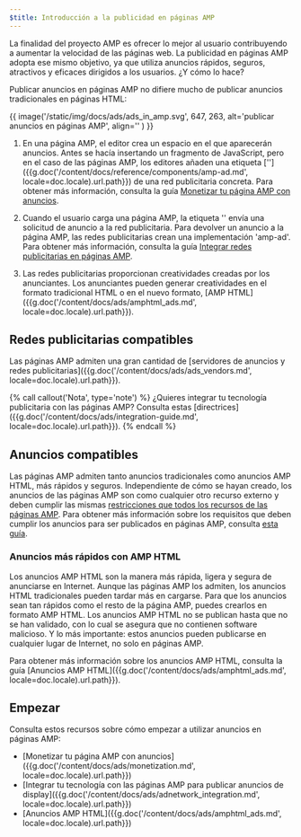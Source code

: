```yaml
---
$title: Introducción a la publicidad en páginas AMP
---
```


La finalidad del proyecto AMP es ofrecer lo mejor al usuario contribuyendo a aumentar la velocidad de las páginas web. La publicidad en páginas AMP adopta ese mismo objetivo, ya que utiliza anuncios rápidos, seguros, atractivos y eficaces dirigidos a los usuarios. ¿Y cómo lo hace?  

Publicar anuncios en páginas AMP no difiere mucho de publicar anuncios tradicionales en páginas HTML:

{{ image('/static/img/docs/ads/ads_in_amp.svg', 647, 263, alt='publicar anuncios en páginas AMP', align='' ) }}

1.  En una página AMP, el editor crea un espacio en el que aparecerán anuncios. Antes se hacía insertando un fragmento de JavaScript, pero en el caso de las páginas AMP, los editores añaden una etiqueta ['<amp-ad>']({{g.doc('/content/docs/reference/components/amp-ad.md', locale=doc.locale).url.path}}) de una red publicitaria concreta. Para obtener más información, consulta la guía [Monetizar tu página AMP con anuncios](/es/docs/ads/monetization.html).

2.  Cuando el usuario carga una página AMP, la etiqueta '<amp-ad>' envía una solicitud de anuncio a la red publicitaria. Para devolver un anuncio a la página AMP, las redes publicitarias crean una implementación 'amp-ad'. Para obtener más información, consulta la guía [Integrar redes publicitarias en páginas AMP](https://github.com/ampproject/amphtml/blob/master/ads/README.md).

3.  Las redes publicitarias proporcionan creatividades creadas por los anunciantes. Los anunciantes pueden generar creatividades en el formato tradicional HTML o en el nuevo formato, [AMP HTML]({{g.doc('/content/docs/ads/amphtml_ads.md', locale=doc.locale).url.path}}). 

## Redes publicitarias compatibles

Las páginas AMP admiten una gran cantidad de [servidores de anuncios y redes publicitarias]({{g.doc('/content/docs/ads/ads_vendors.md', locale=doc.locale).url.path}}).

{% call callout('Nota', type='note') %}
¿Quieres integrar tu tecnología publicitaria con las páginas AMP? Consulta estas [directrices]({{g.doc('/content/docs/ads/integration-guide.md', locale=doc.locale).url.path}}).
{% endcall %}

## Anuncios compatibles

Las páginas AMP admiten tanto anuncios tradicionales como anuncios AMP HTML, más rápidos y seguros.  Independiente de cómo se hayan creado, los anuncios de las páginas AMP son como cualquier otro recurso externo y deben cumplir las mismas [restricciones que todos los recursos de las páginas AMP](/es/learn/about-how/).   Para obtener más información sobre los requisitos que deben cumplir los anuncios para ser publicados en páginas AMP, consulta [esta guía](https://github.com/ampproject/amphtml/blob/master/ads/README.md#constraints).

### Anuncios más rápidos con AMP HTML

Los anuncios AMP HTML son la manera más rápida, ligera y segura de anunciarse en Internet. Aunque las páginas AMP los admiten, los anuncios HTML tradicionales pueden tardar más en cargarse. Para que los anuncios sean tan rápidos como el resto de la página AMP, puedes crearlos en formato AMP HTML. Los anuncios AMP HTML no se publican hasta que no se han validado, con lo cual se asegura que no contienen software malicioso. Y lo más importante: estos anuncios pueden publicarse en cualquier lugar de Internet, no solo en páginas AMP.

Para obtener más información sobre los anuncios AMP HTML, consulta la guía [Anuncios AMP HTML]({{g.doc('/content/docs/ads/amphtml_ads.md', locale=doc.locale).url.path}}).


## Empezar

Consulta estos recursos sobre cómo empezar a utilizar anuncios en páginas AMP:

* [Monetizar tu página AMP con anuncios]({{g.doc('/content/docs/ads/monetization.md', locale=doc.locale).url.path}})
* [Integrar tu tecnología con las páginas AMP para publicar anuncios de display]({{g.doc('/content/docs/ads/adnetwork_integration.md', locale=doc.locale).url.path}})
* [Anuncios AMP HTML]({{g.doc('/content/docs/ads/amphtml_ads.md', locale=doc.locale).url.path}})
 
